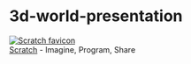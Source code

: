 # 3d-world-presentation

[![Scratch favicon](https://github.com/baronk2/scratch-elements/blob/main/img/favicon/scratch-favicon--24x24.ico)](https://scratch.mit.edu/)<br>
[Scratch](https://scratch.mit.edu/) - Imagine, Program, Share
